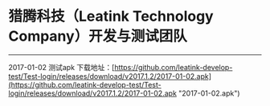 # 猎腾科技（Leatink Technology Company）开发与测试团队 #

----------


2017-01-02
测试apk
下载地址：[https://github.com/leatink-develop-test/Test-login/releases/download/v2017.1.2/2017-01-02.apk](https://github.com/leatink-develop-test/Test-login/releases/download/v2017.1.2/2017-01-02.apk "2017-01-02.apk")
